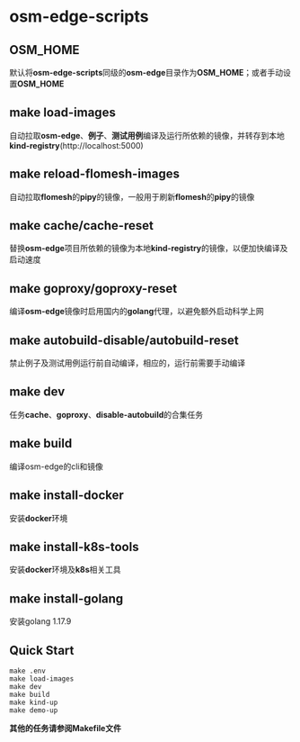 # osm-edge-scripts

## OSM_HOME

默认将**osm-edge-scripts**同级的**osm-edge**目录作为**OSM_HOME**；或者手动设置**OSM_HOME**

## make load-images

自动拉取**osm-edge**、**例子**、**测试用例**编译及运行所依赖的镜像，并转存到本地**kind-registry**(http://localhost:5000)

## make reload-flomesh-images

自动拉取**flomesh**的**pipy**的镜像，一般用于刷新**flomesh**的**pipy**的镜像

## make cache/cache-reset

替换**osm-edge**项目所依赖的镜像为本地**kind-registry**的镜像，以便加快编译及启动速度

## make goproxy/goproxy-reset

编译**osm-edge**镜像时启用国内的**golang**代理，以避免额外启动科学上网

## make autobuild-disable/autobuild-reset

禁止例子及测试用例运行前自动编译，相应的，运行前需要手动编译

## make dev

任务**cache**、**goproxy**、**disable-autobuild**的合集任务

## make build

编译osm-edge的cli和镜像

## make install-docker

安装**docker**环境

## make install-k8s-tools

安装**docker**环境及**k8s**相关工具

## make install-golang

安装golang 1.17.9

## Quick Start

```
make .env
make load-images
make dev
make build
make kind-up
make demo-up
```

**其他的任务请参阅Makefile文件**